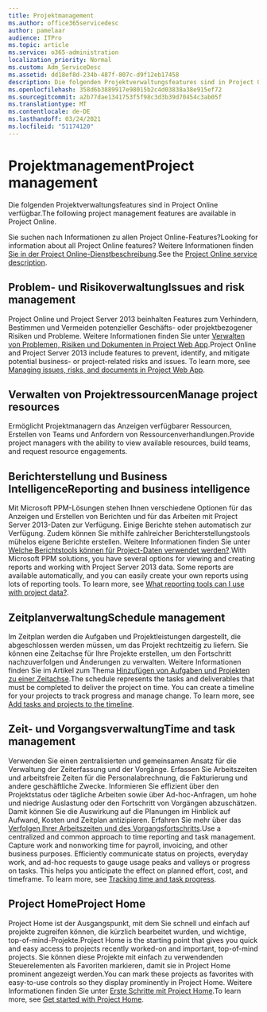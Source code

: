 ```yaml
---
title: Projektmanagement
ms.author: office365servicedesc
author: pamelaar
audience: ITPro
ms.topic: article
ms.service: o365-administration
localization_priority: Normal
ms.custom: Adm_ServiceDesc
ms.assetid: dd18ef8d-234b-487f-807c-d9f12eb17458
description: Die folgenden Projektverwaltungsfeatures sind in Project Online verfügbar.
ms.openlocfilehash: 358d6b3889917e98015b2c4d03838a38e915ef72
ms.sourcegitcommit: a2b77dae1341753f5f98c3d3b39d70454c3ab05f
ms.translationtype: MT
ms.contentlocale: de-DE
ms.lasthandoff: 03/24/2021
ms.locfileid: "51174120"
---
```

# <a name="project-management"></a><span data-ttu-id="677f4-103">Projektmanagement</span><span class="sxs-lookup"><span data-stu-id="677f4-103">Project management</span></span>

<span data-ttu-id="677f4-104">Die folgenden Projektverwaltungsfeatures sind in Project Online verfügbar.</span><span class="sxs-lookup"><span data-stu-id="677f4-104">The following project management features are available in Project Online.</span></span>
  
<span data-ttu-id="677f4-105">Sie suchen nach Informationen zu allen Project Online-Features?</span><span class="sxs-lookup"><span data-stu-id="677f4-105">Looking for information about all Project Online features?</span></span> <span data-ttu-id="677f4-106">Weitere Informationen finden [Sie in der Project Online-Dienstbeschreibung](project-online-service-description.md).</span><span class="sxs-lookup"><span data-stu-id="677f4-106">See the [Project Online service description](project-online-service-description.md).</span></span>
  
## <a name="issues-and-risk-management"></a><span data-ttu-id="677f4-107">Problem- und Risikoverwaltung</span><span class="sxs-lookup"><span data-stu-id="677f4-107">Issues and risk management</span></span>

<span data-ttu-id="677f4-p102">Project Online und Project Server 2013 beinhalten Features zum Verhindern, Bestimmen und Vermeiden potenzieller Geschäfts- oder projektbezogener Risiken und Probleme. Weitere Informationen finden Sie unter [Verwalten von Problemen, Risiken und Dokumenten in Project Web App](/previous-versions/office/project-server-2010/hh767484(v=office.14)).</span><span class="sxs-lookup"><span data-stu-id="677f4-p102">Project Online and Project Server 2013 include features to prevent, identify, and mitigate potential business- or project-related risks and issues. To learn more, see [Managing issues, risks, and documents in Project Web App](/previous-versions/office/project-server-2010/hh767484(v=office.14)).</span></span>
  
## <a name="manage-project-resources"></a><span data-ttu-id="677f4-110">Verwalten von Projektressourcen</span><span class="sxs-lookup"><span data-stu-id="677f4-110">Manage project resources</span></span>

<span data-ttu-id="677f4-111">Ermöglicht Projektmanagern das Anzeigen verfügbarer Ressourcen, Erstellen von Teams und Anfordern von Ressourcenverhandlungen.</span><span class="sxs-lookup"><span data-stu-id="677f4-111">Provide project managers with the ability to view available resources, build teams, and request resource engagements.</span></span>
  
## <a name="reporting-and-business-intelligence"></a><span data-ttu-id="677f4-112">Berichterstellung und Business Intelligence</span><span class="sxs-lookup"><span data-stu-id="677f4-112">Reporting and business intelligence</span></span>

<span data-ttu-id="677f4-p103">Mit Microsoft PPM-Lösungen stehen Ihnen verschiedene Optionen für das Anzeigen und Erstellen von Berichten und für das Arbeiten mit Project Server 2013-Daten zur Verfügung. Einige Berichte stehen automatisch zur Verfügung. Zudem können Sie mithilfe zahlreicher Berichterstellungstools mühelos eigene Berichte erstellen. Weitere Informationen finden Sie unter [Welche Berichtstools können für Project-Daten verwendet werden?](/ProjectOnline/what-reporting-tools-can-i-use-with-project-data).</span><span class="sxs-lookup"><span data-stu-id="677f4-p103">With Microsoft PPM solutions, you have several options for viewing and creating reports and working with Project Server 2013 data. Some reports are available automatically, and you can easily create your own reports using lots of reporting tools. To learn more, see [What reporting tools can I use with project data?](/ProjectOnline/what-reporting-tools-can-i-use-with-project-data).</span></span>
  
## <a name="schedule-management"></a><span data-ttu-id="677f4-116">Zeitplanverwaltung</span><span class="sxs-lookup"><span data-stu-id="677f4-116">Schedule management</span></span>

<span data-ttu-id="677f4-p104">Im Zeitplan werden die Aufgaben und Projektleistungen dargestellt, die abgeschlossen werden müssen, um das Projekt rechtzeitig zu liefern. Sie können eine Zeitachse für Ihre Projekte erstellen, um den Fortschritt nachzuverfolgen und Änderungen zu verwalten. Weitere Informationen finden Sie im Artikel zum Thema [Hinzufügen von Aufgaben und Projekten zu einer Zeitachse](https://go.microsoft.com/fwlink/?LinkID=402655).</span><span class="sxs-lookup"><span data-stu-id="677f4-p104">The schedule represents the tasks and deliverables that must be completed to deliver the project on time. You can create a timeline for your projects to track progress and manage change. To learn more, see [Add tasks and projects to the timeline](https://go.microsoft.com/fwlink/?LinkID=402655).</span></span>
  
## <a name="time-and-task-management"></a><span data-ttu-id="677f4-120">Zeit- und Vorgangsverwaltung</span><span class="sxs-lookup"><span data-stu-id="677f4-120">Time and task management</span></span>

<span data-ttu-id="677f4-p105">Verwenden Sie einen zentralisierten und gemeinsamen Ansatz für die Verwaltung der Zeiterfassung und der Vorgänge. Erfassen Sie Arbeitszeiten und arbeitsfreie Zeiten für die Personalabrechnung, die Fakturierung und andere geschäftliche Zwecke. Informieren Sie effizient über den Projektstatus oder tägliche Arbeiten sowie über Ad-hoc-Anfragen, um hohe und niedrige Auslastung oder den Fortschritt von Vorgängen abzuschätzen. Damit können Sie die Auswirkung auf die Planungen im Hinblick auf Aufwand, Kosten und Zeitplan antizipieren. Erfahren Sie mehr über das [Verfolgen Ihrer Arbeitszeiten und des Vorgangsfortschritts](https://go.microsoft.com/fwlink/p/?LinkId=271321).</span><span class="sxs-lookup"><span data-stu-id="677f4-p105">Use a centralized and common approach to time reporting and task management. Capture work and nonworking time for payroll, invoicing, and other business purposes. Efficiently communicate status on projects, everyday work, and ad-hoc requests to gauge usage peaks and valleys or progress on tasks. This helps you anticipate the effect on planned effort, cost, and timeframe. To learn more, see [Tracking time and task progress](https://go.microsoft.com/fwlink/p/?LinkId=271321).</span></span>

## <a name="project-home"></a><span data-ttu-id="677f4-126">Project Home</span><span class="sxs-lookup"><span data-stu-id="677f4-126">Project Home</span></span>

<span data-ttu-id="677f4-127">Project Home ist der Ausgangspunkt, mit dem Sie schnell und einfach auf projekte zugreifen können, die kürzlich bearbeitet wurden, und wichtige, top-of-mind-Projekte.</span><span class="sxs-lookup"><span data-stu-id="677f4-127">Project Home is the starting point that gives you quick and easy access to projects recently worked-on and important, top-of-mind projects.</span></span> <span data-ttu-id="677f4-128">Sie können diese Projekte mit einfach zu verwendenden Steuerelementen als Favoriten markieren, damit sie in Project Home prominent angezeigt werden.</span><span class="sxs-lookup"><span data-stu-id="677f4-128">You can mark these projects as favorites with easy-to-use controls so they display prominently in Project Home.</span></span> <span data-ttu-id="677f4-129">Weitere Informationen finden Sie unter [Erste Schritte mit Project Home](https://support.office.com/article/a3b38418-35e7-4df4-8e4a-ba6a4fa0562a).</span><span class="sxs-lookup"><span data-stu-id="677f4-129">To learn more, see [Get started with Project Home](https://support.office.com/article/a3b38418-35e7-4df4-8e4a-ba6a4fa0562a).</span></span>